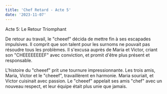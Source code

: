 ```yaml
---
title: 'Chef Retard - Acte 5'
date: '2023-11-07'
---
```


Acte 5: Le Retour Triomphant

De retour au travail, le "cheeef" décida de mettre fin à ses escapades impulsives. Il comprit que son talent pour les surnoms ne pouvait pas résoudre tous les problèmes. Il s'excusa auprès de Maria et Victor, criant son "CHEEEEEEEEF" avec conviction, et promit d'être plus présent et responsable.

L'histoire du "cheeef" prit une tournure impressionnante. Les trois amis, Maria, Victor et le "cheeef", travaillèrent en harmonie. Maria souriait, et Victor cuisinait avec passion. Le "cheeef" appelait ses amis "chef" avec un nouveau respect, et leur équipe était plus unie que jamais.
